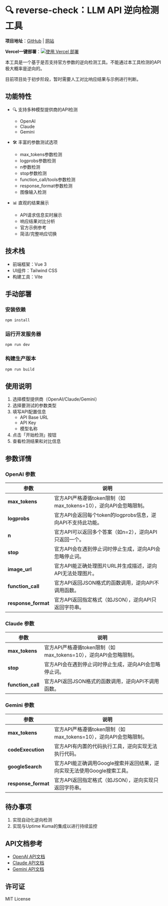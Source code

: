# 🔍 reverse-check：LLM API 逆向检测工具

**项目地址**：[GitHub](https://github.com/star5o/reverse-check) | [网站](https://reverse-check.vercel.app/)

**Vercel一键部署**：[![使用 Vercel 部署](https://vercel.com/button)](https://vercel.com/new/clone?repository-url=https://github.com/star5o/Freverse-check&project-name=reverse-check&repository-name=reverse-check)

本工具是一个基于是否支持官方参数的逆向检测工具。不能通过本工具检测的API极大概率是逆向的。

目前项目处于初步阶段，暂时需要人工对比响应结果与示例进行判断。

## 功能特性

- 🔍 支持多种模型提供商的API检测
  - OpenAI
  - Claude
  - Gemini

- 🛠 丰富的参数测试选项
  - max_tokens参数检测
  - logprobs参数检测
  - n参数检测
  - stop参数检测
  - function_call/tools参数检测
  - response_format参数检测
  - 图像输入检测

- 📊 直观的结果展示
  - API请求信息实时展示
  - 响应结果对比分析
  - 官方示例参考
  - 简洁/完整响应切换

## 技术栈

- 前端框架：Vue 3
- UI组件：Tailwind CSS
- 构建工具：Vite

## 手动部署

### 安装依赖

```bash
npm install
```

### 运行开发服务器

```bash
npm run dev
```

### 构建生产版本

```bash
npm run build
```

## 使用说明

1. 选择模型提供商（OpenAI/Claude/Gemini）
2. 选择要测试的参数类型
3. 填写API配置信息
   - API Base URL
   - API Key
   - 模型名称
4. 点击「开始检测」按钮
5. 查看检测结果和对比信息

## 参数详情

### OpenAI 参数

| **参数**     | **说明**                                                           |
|------------------|--------------------------------------------------------------------------|
| **max_tokens**   | 官方API严格遵循token限制（如max_tokens=10），逆向API会忽略限制。 |
| **logprobs**     | 官方API会返回每个token的logprobs信息，逆向API不支持此功能。 |
| **n**            | 官方API可以返回多个答案（如n=2），逆向API只返回一个。 |
| **stop**         | 官方API会在遇到停止词时停止生成，逆向API会忽略停止词。 |
| **image_url**    | 官方API能正确处理图片URL并生成描述，逆向API无法处理图片。 |
| **function_call**| 官方API返回JSON格式的函数调用，逆向API不调用函数。 |
| **response_format**| 官方API返回指定格式（如JSON），逆向API只返回字符串。 |

### Claude 参数

| **参数**     | **说明**                                                           |
|------------------|--------------------------------------------------------------------------|
| **max_tokens**   | 官方API严格遵循token限制（如max_tokens=10），逆向API会忽略限制。 |
| **stop**         | 官方API会在遇到停止词时停止生成，逆向API会忽略停止词。 |
| **function_call**| 官方API返回JSON格式的函数调用，逆向API不调用函数。 |

### Gemini 参数

| **参数**     | **说明**                                                           |
|------------------|--------------------------------------------------------------------------|
| **max_tokens**   | 官方API严格遵循token限制（如max_tokens=10），逆向API会忽略限制。 |
| **codeExecution**| 官方API有内置的代码执行工具，逆向实现无法执行代码。 |
| **googleSearch** | 官方API能正确调用Google搜索并返回结果，逆向实现无法使用Google搜索工具。 |
| **response_format**| 官方API返回指定格式（如JSON），逆向实现只返回字符串。 |

## 待办事项

1. 实现自动化逆向检测
2. 实现与Uptime Kuma的集成以进行持续监控

## API文档参考

- [OpenAI API文档](https://platform.openai.com/docs/api-reference/chat)
- [Claude API文档](https://docs.anthropic.com/en/api/messages)
- [Gemini API文档](https://ai.google.dev/gemini-api/docs)

## 许可证

MIT License